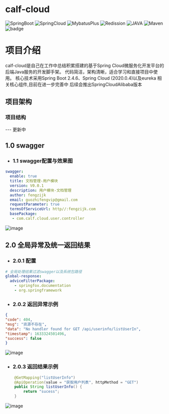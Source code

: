 # calf-cloud

![SpringBoot](https://img.shields.io/badge/SpringBoot-2.4.6-lightBlue.svg)
![SpringCloud](https://img.shields.io/badge/SpringCloud-2020.0.3-lightBlue.svg)
![MybatusPlus](https://img.shields.io/badge/mybatis--plus-3.4.5-orange)
![Redission](https://img.shields.io/badge/redission-3.16.3-orange)
![JAVA](https://img.shields.io/badge/JAVA-1.8+-brightgreen.svg)
![Maven](https://img.shields.io/badge/Maven-3.0+-green.svg)
![badge](https://img.shields.io/badge/buil-passing-green.svg)

# 项目介绍
calf-cloud是自己在工作中总结积累搭建的基于Spring Cloud微服务化开发平台的后端Java服务的开发脚手架。
 代码简洁，架构清晰，适合学习和直接项目中使用。 核心技术采用Spring Boot 2.4.6、Spring Cloud (2020.0.4)以及eureka 相关核心组件,目前在进一步完善中
 后续会推出SpringCloudAlibaba版本
## 项目架构
### 项目结构
--- 更新中

 ## 1.0 swagger 
- ### 1.1 swagger配置与效果图
```yml
swagger:
  enable: true
  title: 文档管理-用户模块
  version: V0.0.1
  description: 用户模块-文档管理
  author: fengzijk
  email: guozhifengvip@gmail.com
  requestParameter: true
  termsOfServiceUrl: http//:fengzijk.com
  basePackage: 
   - com.calf.cloud.user.controller

```
![image](https://user-images.githubusercontent.com/12505138/135797722-add829a4-4a74-49cc-a39c-6625211920d2.png)



## 2.0 全局异常及统一返回结果
- ### 2.0.1 配置
```yml
# 全局处理结果过滤swagger以及系统包路径
global-response:
  adviceFilterPackage:
    - springfox.documentation
    - org.springframework
```


- ### 2.0.2 返回异常示例 

```json
{
"code": 404,
"msg": "资源不存在",
"data": "No handler found for GET /api/userinfo/listUserIn",
"timestamp": 1633324501496,
"success": false
}
```
![image](https://user-images.githubusercontent.com/12505138/135798117-0f004b1c-34f6-40a7-a427-0c77707cf14c.png)

- ### 2.0.3 返回结果示例
```java
    @GetMapping("listUserInfo")
    @ApiOperation(value = "获取用户列表", httpMethod = "GET")
    public String listUserInfo() {
        return "sucess";
    }
```
![image](https://user-images.githubusercontent.com/12505138/135798326-38027b5b-ffe4-41ea-8cf2-e47a5015dd5c.png)

